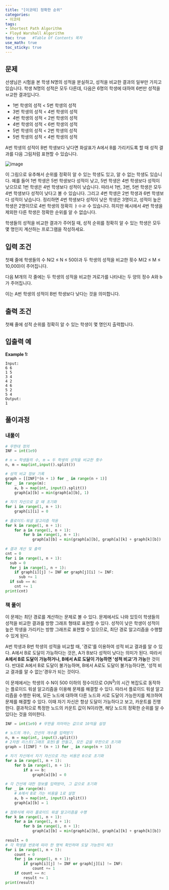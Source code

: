 ```yaml
---
title: "[이코테] 정확한 순위"
categories: 
- 이코테
tags:
- Shortest Path Algorithm
- Floyd Warshall Algorithm
toc: true   #Table Of Contents 목차 
use_math: true
toc_sticky: true
---
```


## 문제

선생님은 시험을 본 학생 N명의 성적을 분실하고, 성적을 비교한 결과의 일부만 가지고 있습니다. 학생 N명의 성적은 모두 다른데, 다음은 6명의 학생에 대하여 6번만 성적을 ㅂ교한 결과입니다.

- 1번 학생의 성적 < 5번 학생의 성적
- 3번 학생의 성적 < 4번 학생의 성적
- 4번 학생의 성적 < 2번 학생의 성적
- 4번 학생의 성적 < 6번 학생의 성적
- 5번 학생의 성적 < 2번 학생의 성적
- 5번 학생의 성적 < 4번 학생의 성적

A번 학생의 성적이 B번 학생보다 낮다면 화살표가 A에서 B를 가리키도록 할 때 성적 결과를 다음 그림처럼 표현할 수 있습니다.

![image](https://user-images.githubusercontent.com/48538655/107595564-5a218480-6c58-11eb-8ee9-63f25a3ebf38.png)

이 그림으로 유추해서 순위를 정확히 알 수 있는 학생도 있고, 알 수 없는 학생도 있습니다. 예를 들어 1번 학생은 5번 학생보다 성적이 낮고, 5번 학생은 4번 학생보다 성적이 낮으므로 1번 학생은 4번 학생보다 성적이 낮습니다. 따라서 1번, 3번, 5번 학생은 모두 4번 학생보다 성적이 낮다고 볼 수 있습니다. 그리고 4번 학생은 2번 학생과 6번 학생보다 성적이 낮습니다. 정리하면 4번 학생보다 성적이 낮은 학생은 3명이고, 성적이 높은 학생은 2명이므로 4번 학생의 정확히 ㅏㅇㄹ 수 있습니다. 하지만 예시에서 4번 학생을 제외한 다른 학생은 정확한 순위를 알 수 없습니다.

학생들의 성적을 비교한 결과가 주어질 때, 성적 순위를 정확히 알 수 있는 학생은 모두 몇 명인지 계산하는 프로그램을 작성하세요.

## 입력 조건

첫째 줄에 학생들의 수 N(2 $\leq$ N $\leq$ 500)과 두 학생의 성적을 비교한 횟수 M(2 $\leq$ M $\leq$ 10,000)이 주어집니다.

다음 M개의 각 줄에는 두 학생의 성적을 비교한 겨로가를 나타내는 두 양의 정수 A와 b가 주어집니다.

이는 A번 학생의 성적이 B번 학생보다 낮다는 것을 의미합니다.

## 출력 조건

첫째 줄에 성적 순위를 정확히 알 수 있는 학생이 몇 명인지 출력합니다.

## 입출력 예

**Example 1:**

```
Input: 
6 6
1 5
3 4
4 2
4 6
5 2
5 4
Output: 
1
```

## 풀이과정

### 내풀이

```python
# 무한대 정의
INF = int(1e9)

# n = 학생들의 수, m = 두 학생의 성적을 비교한 횟수
n, m = map(int,input().split())

# 성적 비교 정보 기록
graph = [[INF]*(n + 1) for _ in range(n + 1)]
for _ in range(m):
    a, b = map(int, input().split())
    graph[a][b] = min(graph[a][b], 1)
    
# 자기 자신으로 갈 때 초기화
for i in range(1, n + 1):
    graph[i][i] = 0
    
# 플로이드-워셜 알고리즘 적용
for k in range(1, n + 1):
    for a in range(1, n + 1):
        for b in range(1, n + 1):
            graph[a][b] = min(graph[a][b], graph[a][k] + graph[k][b])
      
# 결과 계산 및 출력
cnt = 0
for i in range(1, n + 1):
  sub = 0
  for j in range(1, n + 1):
    if graph[i][j] != INF or graph[j][i] != INF:
      sub += 1
  if sub == n:
    cnt += 1
print(cnt)
```



### 책 풀이

이 문제는 최단 경로를 계산하는 문제로 볼 수 있다. 문제에서도 나와 있듯이 학생들의 성적을 비교한 결과를 방향 그래프 형태로 표현할 수 있다. 성적이 낮은 학생이 성적이 높은 학생을 가리키는 방향 그래프로 표현할 수 있으므로, 최단 경로 알고리즘을 수행할 수 있게 된다.

A번 학생과 B번 학생의 성적을 비교할 때, '경로'를 이용하여 성적 비교 결과를 알 수 있다. A에서 B로 도달이 가능하다는 것은, A가 B보다 성적이 낮다는 의미가 된다. 따라서 **A에서 B로 도달이 가능하거나, B에서 A로 도달이 가능하면 '성적 비교'가 가능**한 것이다. 반대로 A에서 B로 도달이 불가능하며, B에서 A로도 도달이 불가능하다면, '성적 비교 결과를 알 수 없는'경우가 되는 것이다.

이 문제에서는 학생의 수 N이 500 이하의 정수이므로 $O(N^3)$의 시간 복잡도로 동작하는 플로이드 워셜 알고리즘을 이용해 문제를 해결할 수 있다. 따라서 플로이드 워셜 알고리즘을 수행한 뒤에, 모든 노드에 대하여 다른 노드와 서로 도달이 가능한지를 체크하여 문제를 해결할 수 있다. 이때 자기 자신은 항상 도달이 가능하다고 보고, 카운트를 진행한다. 결과적으로 특정한 노드의 카운트 값이 N이라면, 해당 노드의 정확한 순위를 알 수 있다는 것을 의미한다.

```python
INF = int(1e9) # 무한을 의마하는 값으로 10억을 설정

# 노드의 개수, 간선의 개수를 입력받기
n, m = map(int, input().split())
# 2차원 리스트(그래프 표현)를 만들고, 모든 값을 무한으로 초기화
graph = [[INF] * (n + 1) for _ in range(n + 1)]

# 자기 자신에서 자기 자신으로 가는 비용은 0으로 초기화
for a in range(1, n + 1):
    for b in range(1, n + 1):
        if a == b:
            graph[a][b] = 0
            
# 각 간선에 대한 정보를 입력받아, 그 값으로 초기화
for _ in range(m):
    # A에서 B로 가는 비용을 1로 설정
    a, b = map(int, input().split())
    graph[a][b] = 1
    
# 점화식에 따라 플로이드 워셜 알고리즘을 수행
for k in range(1, n + 1):
    for a in range(1, n + 1):
        for b in range(1, n + 1):
            graph[a][b] = min(graph[a][b], graph[a][k] + graph[k][b])
            
result = 0
# 각 학생을 번호에 따라 한 명씩 확인하며 도달 가능한지 체크
for i in range(1, n + 1):
    count = 0
    for j in range(1, n + 1):
        if graph[i][j] != INF or graph[j][i] != INF:
            count += 1
    if count == n:
        result += 1
print(result)
```






